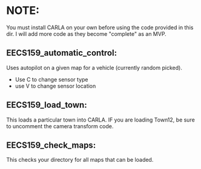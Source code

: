 # NOTE:
You must install CARLA on your own before using the code provided in this dir. I will add more code as they become "complete" as an MVP.

## EECS159_automatic_control:
Uses autopilot on a given map for a vehicle (currently random picked).
- Use C to change sensor type
- use V to change sensor location

## EECS159_load_town:
This loads a particular town into CARLA. IF you are loading Town12, be sure to uncomment the camera transform code.

## EECS159_check_maps:
This checks your directory for all maps that can be loaded.
